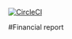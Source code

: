 [![CircleCI](https://circleci.com/gh/SudeepGujar/fin/tree/master.svg?style=svg)](https://circleci.com/gh/SudeepGujar/fin/tree/master)

#Financial report